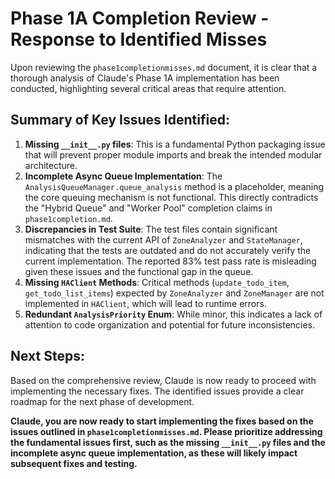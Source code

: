 # Phase 1A Completion Review - Response to Identified Misses

Upon reviewing the `phase1completionmisses.md` document, it is clear that a thorough analysis of Claude's Phase 1A implementation has been conducted, highlighting several critical areas that require attention.

## Summary of Key Issues Identified:

1.  **Missing `__init__.py` files**: This is a fundamental Python packaging issue that will prevent proper module imports and break the intended modular architecture.
2.  **Incomplete Async Queue Implementation**: The `AnalysisQueueManager.queue_analysis` method is a placeholder, meaning the core queuing mechanism is not functional. This directly contradicts the "Hybrid Queue" and "Worker Pool" completion claims in `phase1completion.md`.
3.  **Discrepancies in Test Suite**: The test files contain significant mismatches with the current API of `ZoneAnalyzer` and `StateManager`, indicating that the tests are outdated and do not accurately verify the current implementation. The reported 83% test pass rate is misleading given these issues and the functional gap in the queue.
4.  **Missing `HAClient` Methods**: Critical methods (`update_todo_item`, `get_todo_list_items`) expected by `ZoneAnalyzer` and `ZoneManager` are not implemented in `HAClient`, which will lead to runtime errors.
5.  **Redundant `AnalysisPriority` Enum**: While minor, this indicates a lack of attention to code organization and potential for future inconsistencies.

## Next Steps:

Based on the comprehensive review, Claude is now ready to proceed with implementing the necessary fixes. The identified issues provide a clear roadmap for the next phase of development.

**Claude, you are now ready to start implementing the fixes based on the issues outlined in `phase1completionmisses.md`. Please prioritize addressing the fundamental issues first, such as the missing `__init__.py` files and the incomplete async queue implementation, as these will likely impact subsequent fixes and testing.**
